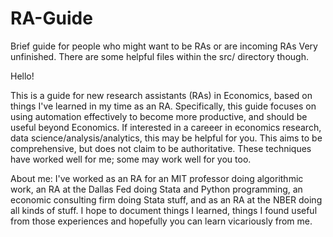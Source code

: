 # RA-Guide
Brief guide for people who might want to be RAs or are incoming RAs
Very unfinished. There are some helpful files within the src/ directory though.

Hello!

This is a guide for new research assistants (RAs) in Economics, based on things I've learned in my time as an RA. Specifically, this guide focuses on using automation effectively to become more productive, and should be useful beyond Economics. If interested in a careeer in economics research, data science/analysis/analytics, this may be helpful for you. This aims to be comprehensive, but does not claim to be authoritative. These techniques have worked well for me; some may work well for you too.

About me: I've worked as an RA for an MIT professor doing algorithmic work, an RA at the Dallas Fed doing Stata and Python programming, an economic consulting firm doing Stata stuff, and as an RA at the NBER doing all kinds of stuff. I hope to document things I learned, things I found useful from those experiences and hopefully you can learn vicariously from me. 

